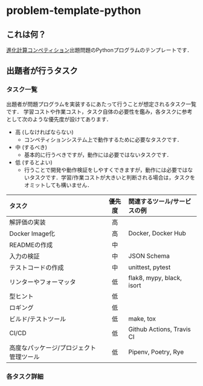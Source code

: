 # problem-template-python
## これは何？

[進化計算コンペティション](https://ec-comp.jpnsec.org/)出題問題のPythonプログラムのテンプレートです．

## 出題者が行うタスク
### タスク一覧

出題者が問題プログラムを実装するにあたって行うことが想定されるタスク一覧です．
学習コストや作業コスト，タスク自体の必要性を鑑み，各タスクに参考として次のような優先度が設けてあります．

* 高 (しなければならない)
    * コンペティションシステム上で動作するために必要なタスクです．
* 中 (するべき)
    * 基本的に行うべきですが，動作には必要ではないタスクです．
* 低 (するとよい)
    * 行うことで開発や動作検証をしやすくできますが，動作には必要ではないタスクです．学習/作業コストが大きいと判断される場合は，タスクをオミットしても構いません．

| タスク                                  | 優先度 | 関連するツール/サービスの例 |
| :-------------------------------------- | :----: | :-------------------------- |
| 解評価の実装                            |   高   |                             |
| Docker Image化                          |   高   | Docker, Docker Hub          |
| READMEの作成                            |   中   |                             |
| 入力の検証                              |   中   | JSON Schema                 |
| テストコードの作成                      |   中   | unittest, pytest            |
| リンターやフォーマッタ                  |   低   | flak8, mypy, black, isort   |
| 型ヒント                                |   低   |                             |
| ロギング                                |   低   |                             |
| ビルド/テストツール                     |   低   | make, tox                   |
| CI/CD                                   |   低   | Github Actions, Travis CI   |
| 高度なパッケージ/プロジェクト管理ツール |   低   | Pipenv, Poetry, Rye         |


### 各タスク詳細


